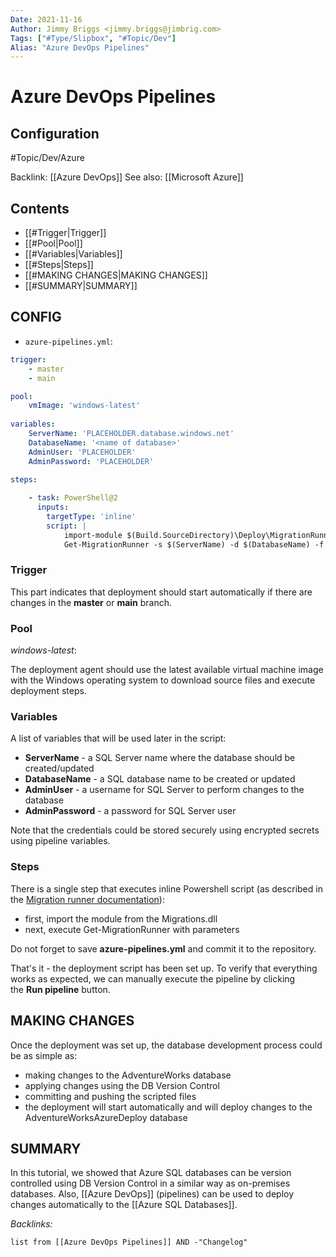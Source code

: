 ```yaml
---
Date: 2021-11-16
Author: Jimmy Briggs <jimmy.briggs@jimbrig.com>
Tags: ["#Type/Slipbox", "#Topic/Dev"]
Alias: "Azure DevOps Pipelines"
---
```


# Azure DevOps Pipelines

## Configuration

#Topic/Dev/Azure  

Backlink: [[Azure DevOps]]
See also: [[Microsoft Azure]]


## Contents

- [[#Trigger|Trigger]]
- [[#Pool|Pool]]
- [[#Variables|Variables]]
- [[#Steps|Steps]]
- [[#MAKING CHANGES|MAKING CHANGES]]
- [[#SUMMARY|SUMMARY]]


## CONFIG

- `azure-pipelines.yml`:

```yaml
trigger:
	- master
	- main

pool:
	vmImage: 'windows-latest'
	
variables:
	ServerName: 'PLACEHOLDER.database.windows.net'
	DatabaseName: '<name of database>'
	AdminUser: 'PLACEHOLDER'
	AdminPassword: 'PLACEHOLDER'
	
steps:

	- task: PowerShell@2
	  inputs:
	  	targetType: 'inline'
		script: |
			import-module $(Build.SourceDirectory)\Deploy\MigrationRunner\Migration.dll
			Get-MigrationRunner -s $(ServerName) -d $(DatabaseName) -f $(Build.SourcesDirectory)\Sources\Migrations -u $(AdminUser) -p $(AdminPassword)
```

### Trigger

This part indicates that deployment should start automatically if there are changes in the **master** or **main** branch.

### Pool

*windows-latest*:

The deployment agent should use the latest available virtual machine image with the Windows operating system to download source files and execute deployment steps.

### Variables

A list of variables that will be used later in the script:

-   **ServerName** - a SQL Server name where the database should be created/updated
-   **DatabaseName** - a SQL database name to be created or updated
-   **AdminUser** - a username for SQL Server to perform changes to the database
-   **AdminPassword** - a password for SQL Server user

Note that the credentials could be stored securely using encrypted secrets using pipeline variables.

### Steps

There is a single step that executes inline Powershell script (as described in the [Migration runner documentation](https://dbversioncontrol.com/pages/migration-runner)):

-   first, import the module from the Migrations.dll
-   next, execute Get-MigrationRunner with parameters 

Do not forget to save **azure-pipelines.yml** and commit it to the repository.

That's it - the deployment script has been set up. To verify that everything works as expected, we can manually execute the pipeline by clicking the **Run pipeline** button.

## MAKING CHANGES

Once the deployment was set up, the database development process could be as simple as:

-   making changes to the AdventureWorks database
-   applying changes using the DB Version Control
-   committing and pushing the scripted files
-   the deployment will start automatically and will deploy changes to the AdventureWorksAzureDeploy database

## SUMMARY

In this tutorial, we showed that Azure SQL databases can be version controlled using DB Version Control in a similar way as on-premises databases. Also, [[Azure DevOps]] (pipelines) can be used to deploy changes automatically to the [[Azure SQL Databases]].

*Backlinks:*

```dataview
list from [[Azure DevOps Pipelines]] AND -"Changelog"
```